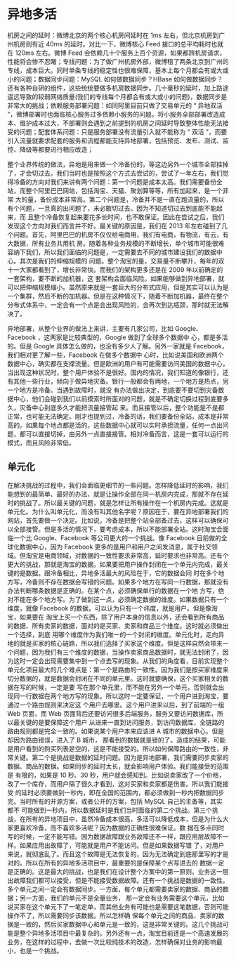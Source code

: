 # 异地多活

机房之间的延时：微博北京的两个核心机房间延时在 1ms 左右，但北京机房到广州机房则有近 40ms 的延时。对比一下，微博核心 Feed 接口的总平均耗时也就在 120ms 左右。微博 Feed 会依赖几十个服务上百个资源，如果都跨机房请求，性能将会惨不忍睹；专线问题：为了做广州机房外部，微博租了两条北京到广州的专线，成本巨大。同时单条专线的稳定性也很难保障，基本上每个月都会有或大或小的问题；数据同步问题：MySQL 如何做数据同步？HBase 如何做数据同步？还有各种自研的组件，这些统统要做多机房数据同步。几十毫秒的延时，加上路途遥远导致的较弱网络质量(我们的专线每个月都会有或大或小的问题)，数据同步是非常大的挑战；依赖服务部署问题：如同阿里目前只做了交易单元的 “ 异地双活 ”，微博部署时也面临核心服务过多依赖小服务的问题。将小服务全部部署改造成本、维护成本过大，不部署则会遇到之前提到的机房之间延时导致整体性能无法接受的问题；配套体系问题：只是服务部署没有流量引入就不能称为 “ 双活 ”，而要引入流量就要求配套的服务和流程都能支持异地部署，包括预览、发布、测试、监控、降级等都要进行相应改造；

整个业界传统的做法，异地是用来做一个冷备份的，等这边另外一个城市全部挂掉了，才会切过去。我们当时也是按照这个方式去尝试的，尝试了一年左右，我们觉 得冷备的方向对我们来讲有两个问题：第一个问题是成本太高。我们需要备份全站，而整个阿里巴巴网站，包括淘宝、天猫、聚划算等等，所有加起来，是一个非常 大的量，备份成本非常高。第二个问题是，冷备并不是一直在跑流量的，所以有个问题，一旦真的出问题了，未必敢切过去。因为不知道切过去到底能不能起来，而 且整个冷备恢复起来要花多长时间，也不敢保证。因此在尝试之后，我们发现这个方向对我们而言并不好。最关键的原因是，我们在 2013 年左右碰到了几个问题。首先，阿里巴巴的机房不仅仅给电商用，我们有电商，有物流，有云，有大数据，所有业务共用机 房。随着各种业务规模的不断增长，单个城市可能很难容纳下我们，所以我们面临的问题是，一定需要去不同的城市建设我们的数据中心。其次是我们的伸缩规模的 问题。整个淘宝的量，交易量不断攀升，每年的双十一大家都看到了，增长非常快。而我们的架构更多还是在 2009 年以前确定的一套架构，要不断的加机器，这 套架构会面临风险。如果能够做到异地部署，就可以把伸缩规模缩小。虽然原来就是一套巨大的分布式应用，但是其实可以认为是一个集群，然后不断的加机器。但是在这种情况下，随着不断加机器，最终在整个分布式体系中，一定会有一个点是会出现风险的，会再次到达瓶颈，那时就无法解决了。

异地部署，从整个业界的做法上来讲，主要有几家公司，比如 Google、Facebook ，这两家是比较典型的，Google 做到了全球多个数据中 心，都是多活的。但是 Google 具体怎么做的，也没有多少人了解。另外一家就是 Facebook，我们相对更了解一些，Facebook 在做多个数据中 心时，比如说美国和欧洲两个数据中心，确实都在支撑流量。但是欧洲的用户有可能需要访问美国的数据中心，当出现这种状况时，整个用户体验不是很好。国内的情况，我们知道的像银行，还有其他一些行业，倾向于做异地灾备。银行一般都会有两地，一个地方是热点，另一个地方是冷备。当遇到故障时，就没 有办法做出决定，到底要不要切到灾备数据中心，他们会碰到我们以前摸索时所面对的问题，就是不确定切换过程到底要多久，灾备中心到底多久才能把流量接管起 来。而且接管以后，整个功能是不是都正常，也可能无法确定。刚才也提到过，冷备的话，我们要备份全站，成本是非常高的。如果每个地点都是活的，这些数据中心就可以实时承担流量，任何一点出问题，都可以直接切掉，由另外一点直接接管。相对冷备而言，这是一套可以运行的模式，而且风险非常低。

## 单元化

在解决挑战的过程中，我们会面临更细节的一些问题。怎样降低延时的影响，我们能想到的最简单、最好的办法，就是让操作全部在同一机房内完成，那就不存在延时的挑战了。所以最关键的问题，就是怎样让所有操作在一个机房内完成。这就是单元化。为什么叫单元化，而没有叫其他名字呢？原因在于，要在异地部署我们的网站，首先要做一个决定。比如说，冷备是把整个站全部备过去，这样可以确保可以全部接管。但是多活的情况下，要考虑成本，所以不能部署全站。这时淘宝会面临一个比 Google、Facebook 等公司更大的一个挑战。像 Facebook 目前做的全球化数据中心，因为 Facebook 更多的是用户和用户之间发消息，属于社交领域。但淘宝是电商领域，对数据的一致性要求非常高，延时要求也非常高。还有个更大的挑战，那就是淘宝的数据。如果要把用户操作封闭在一个单元内完成，最关键的是数据。跟冷备相比，异地多活最大的风险在于，它的数据会同 时在多个地方写，冷备则不存在数据会写错的问题。如果多个地方在写同一行数据，那就没有办法判断哪条数据是正确的。在某个点，必须确保单行的数据在一个地 方写，绝对不能在多个地方写。为了做到这一点，必须确定数据的维度。如果数据只有一个维度，就像 Facebook 的数据，可以认为只有一个纬度，就是用户。但是像淘宝，如果要在 淘宝上买一个东西，除了用户本身的信息以外，还会看到所有商品的数据、所有卖家的数据，面对的是买家、卖家和商品三个维度。这时就必须做出一个选择，到底 用哪个维度作为我们唯一的一个封闭的维度。单元化时，走向异地的就是买家的核心链路，所以我们选择了买家这个维度。但是这样自然会带来一个问题，因为我们有三个维度的数据，当操作卖家商品数据时，就无法封闭了，因为这时一定会出现需要集中到一个点去写的现象。从我们的角度看，目前实现整个单元化项目最大的几个难点是：第一个是路由的一致性。因为我们是按买家维度来切分数据的，就是数据会封闭在不同的单元里。这时就要确保，这个买家相关的数据在写的时候，一定是要 写在那个单元里，而不能在另外一个单元，否则就会出现同一行数据在两个地方写的现象。所以这时一定要保证，一个用户进到淘宝，要通过一个路由规则来决定这 个用户去哪里。这个用户进来以后，到了前端的一组 Web 页面，而 Web 页面背后还要访问很多后端服务，服务又要访问数据库，所以最关键的是要保障这个用户 从进来一直到访问服务，到访问数据库，全链路的路由规则都是完全一致的。如果说某个用户本来应该进 A 城市的数据中心，但是却因为路由错误，进入了 B 城市， 那看到的数据就是错的了。造成的结果，可能是用户看到的购买列表是空的，这是不能接受的。所以如何保障路由的一致性，非常关键。第二个是挑战是数据的延时问题。因为是异地部署，我们需要同步卖家的数据、商品的数据。如果同步的延时太长，就会影响用户体验。我们能接受的范围是 有限的，如果是 10 秒、30 秒，用户就会感知到。比如说卖家改了一个价格，改了一个库存，而用户隔了很久才看到，这对买家和卖家都是伤害。所以我们能接受 的延时必须要做到一秒内，即在全国的范围内，都必须做到一秒内把数据同步完。当时所有的开源方案，或者公开的方案，包括 MySQL 自己的主备等，其实都不 可能做到一秒内，所以数据延时是我们当时面临的第二个挑战。第三个挑战，在所有的异地项目中，虽然冷备成本很高，多活可以降低成本，但是为什么大家更喜欢冷备，而不喜欢多活呢？因为数据的正确性很难保证。数 据在多点同时写的时候，一定不能写错。因为数据故障跟业务故障还不一样，跟应用层故障不一样。如果应用出故障了，可能就是用户不能访问。但是如果数据写错 了，对用户来说，就彻底乱了。而且这个故障是无法恢复的，因为无法确定到底那里写的才是对的。所以在所有的异地多活项目中，最重要的是保障某个点写进去的 数据一定是正确的。这是最大的挑战，也是我们在设计整个方案中的第一原则。业务这一层出故障我们都可以接受，但是不能接受数据故障。还有一个挑战是数据的一致性。多个单元之间一定会有数据同步。一方面，每个单元都需要卖家的数据、商品的数据；另一方面，我们的单元不是全量业务， 那一定会有业务需要这个单元，比如说买家在这个单元下了一笔定单，而其他业务有可能也是需要这笔数据，否则可能操作不了，所以需要同步该数据。所以怎样确 保每个单元之间的商品、卖家的数据是一致的，然后买家数据中心和单元是一致的，这是非常关键的。这几个挑战可能是整个异地多活项目中最复杂的。另外还有一点，淘宝目前还是一个高速发展的业务，在这样的过程中，去做一次比较纯技术的改造，怎样确保对业务的影响最小，也是一个挑战。
